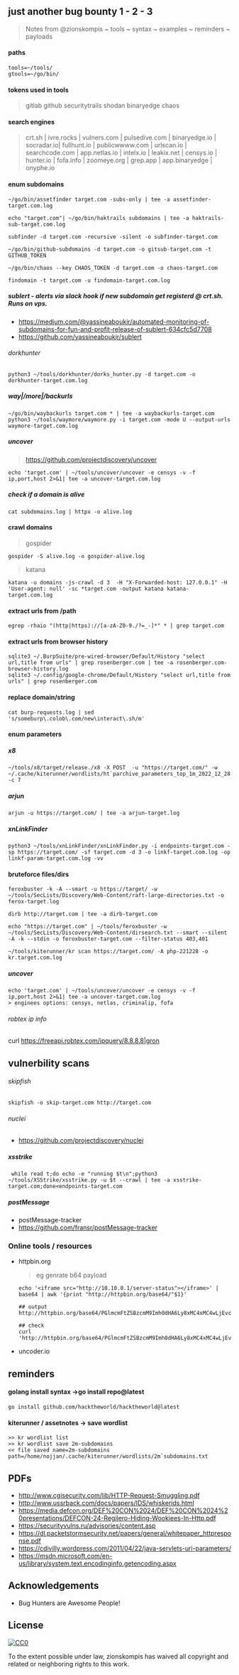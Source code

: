 
## just another bug bounty 1 - 2 - 3 
> Notes from @zionskompis ~ tools ~ syntax ~ examples ~ reminders ~ payloads

#### paths
```
tools=~/tools/
gtools=~/go/bin/
```

#### tokens used in tools
> gitlab
> github 
> securitytrails
> shodan 
> binaryedge
> chaos


#### search engines 
> crt.sh | ivre.rocks | vulners.com | pulsedive.com | binaryedge.io | socradar.io| fullhunt.io | publicwwww.com | urlscan.io | searchcode.com | app.netlas.io | intelx.io | leakix.net | censys.io | hunter.io | fofa.info | zoomeye.org | grep.app | app.binaryedge | onyphe.io





#### enum subdomains
```
~/go/bin/assetfinder target.com -subs-only | tee -a assetfinder-target.com.log

echo "target.com"| ~/go/bin/haktrails subdomains | tee -a haktrails-sub-target.com.log

subfinder -d target.com -recursive -silent -o subfinder-target.com

~/go/bin/github-subdomains -d target.com -o gitsub-target.com -t GITHUB_TOKEN

~/go/bin/chaos --key CHAOS_TOKEN -d target.com -o chaos-target.com

findomain -t target.com -u findomain-target.com.log
```
##### sublert - alerts via slack hook if new subdomain get registerd @ crt.sh. Runs on vps.
- https://medium.com/@yassineaboukir/automated-monitoring-of-subdomains-for-fun-and-profit-release-of-sublert-634cfc5d7708
- https://github.com/yassineaboukir/sublert

###### dorkhunter
```
python3 ~/tools/dorkhunter/dorks_hunter.py -d target.com -o dorkhunter-target.com.log
```
##### way|/more|/backurls
```
~/go/bin/waybackurls target.com * | tee -a waybackurls-target.com
python3 ~/tools/waymore/waymore.py -i target.com -mode U --output-urls waymore-target.com.log
```
##### uncover
> https://github.com/projectdiscovery/uncover
```
echo 'target.com' | ~/tools/uncover/uncover -e censys -v -f ip,port,host 2>&1| tee -a uncover-target.com.log
```

##### check if a domain is alive
```
cat subdomains.log | httpx -o alive.log
```
#### crawl domains
> gospider
```
gospider -S alive.log -o gospider-alive.log
```
> katana
```
katana -u domains -js-crawl -d 3  -H "X-Forwarded-host: 127.0.0.1" -H 'User-agent: null' -sc *target.com -output katana katana-target.com.log
```

#### extract urls from /path 
```
egrep -rhaio "(http|https)://[a-zA-Z0-9./?=_-]*" * | grep target.com
```

#### extract urls from browser history
```
sqlite3 ~/.BurpSuite/pre-wired-browser/Default/History "select url,title from urls" | grep rosenberger.com | tee -a rosenberger.com-browser-history.log
sqlite3 ~/.config/google-chrome/Default/History "select url,title from urls" | grep rosenberger.com
```

#### replace domain/string
```
cat burp-requests.log | sed 's/someburp\.colob\.com/new\interact\.sh/m'
```
#### enum parameters 
##### x8
```
~/tools/x8/target/release./x8 -X POST  -u "https://target.com/" -w ~/.cache/kiterunner/wordlists/ht`parchive_parameters_top_1m_2022_12_28.txt -c 7
```
##### arjun
```
arjun -u https://target.com/ | tee -a arjun-target.log
```

##### xnLinkFinder
```
python3 ~/tools/xnLinkFinder/xnLinkFinder.py -i endpoints-target.com -sp https://target.com/ -sf target.com -d 3 -o linkf-target.com.log -op linkf-param-target.com.log -vv
```

#### bruteforce files/dirs
```
feroxbuster -k -A --smart -u https://target/ -w ~/tools/SecLists/Discovery/Web-Content/raft-large-directories.txt -o ferox-target.log

dirb http://target.com | tee -a dirb-target.com

echo "https://target.com" | ~/tools/feroxbuster -w ~/tools/SecLists/Discovery/Web-Content/dirsearch.txt --smart --silent -A -k --stdin -o feroxbuster-target.com --filter-status 403,401

~/tools/kiterunner/kr scan https://target.com/ -A php-221228 -o kr.target.com.log
```

##### uncover
    echo 'target.com' | ~/tools/uncover/uncover -e censys -v -f ip,port,host 2>&1| tee -a uncover-target.com.log
    > enginees options: censys, netlas, criminalip, fofa

###### robtex ip info 
curl https://freeapi.robtex.com/ipquery/8.8.8.8|gron

## vulnerbility scans

###### skipfish
```
skipfish -o skip-target.com http://target.com
```

###### nuclei
- https://github.com/projectdiscovery/nuclei

##### xsstrike 
```
 while read t;do echo -e "running $t\n";python3 ~/tools/XSStrike/xsstrike.py -u $t --crawl | tee -a xsstrike-target.com;done<endpoints-target.com
```

##### postMessage

- postMessage-tracker
- https://github.com/fransr/postMessage-tracker



### Online tools / resources
- httpbin.org 
    > eg genrate b64 payload 
    ```
    echo '<iframe src="http://10.10.0.1/server-status"></iframe>' | base64 | awk '{print "http://httpbin.org/base64/"$1}'
    
    ## output
    http://httpbin.org/base64/PGlmcmFtZSBzcmM9Imh0dHA6Ly8xMC4xMC4wLjEvc2VydmVyLXN0YXR1cyI+PC9pZnJhbWU+Cg==
    
    ## check 
    curl 'http://httpbin.org/base64/PGlmcmFtZSBzcmM9Imh0dHA6Ly8xMC4xMC4wLjEvc2VydmVyLXN0YXR1cyI+PC9pZnJhbWU+Cg=='
    ```

- uncoder.io

## reminders
#### golang install syntax ->go install repo@latest 
```go install github.com/hacktheworld/hacktheworld@latest ```

#### kiterunner / assetnotes -> save wordlist 
```
>> kr wordlist list
>> kr wordlist save 2m-subdomains
<< file saved name=2m-subdomains path=/home/nojjan/.cache/kiterunner/wordlists/2m`subdomains.txt
```

## PDFs

- http://www.cgisecurity.com/lib/HTTP-Request-Smuggling.pdf
- http://www.ussrback.com/docs/papers/IDS/whiskerids.html
- https://media.defcon.org/DEF%20CON%2024/DEF%20CON%2024%20presentations/DEFCON-24-Regilero-Hiding-Wookiees-In-Http.pdf
- https://securityvulns.ru/advisories/content.asp
- https://dl.packetstormsecurity.net/papers/general/whitepaper_httpresponse.pdf
- https://cdivilly.wordpress.com/2011/04/22/java-servlets-uri-parameters/
- https://msdn.microsoft.com/en-us/library/system.text.encodinginfo.getencoding.aspx


## Acknowledgements
 - Bug Hunters are Awesome People! 
 
 
## License

[![CC0](https://mirrors.creativecommons.org/presskit/buttons/88x31/svg/cc-zero.svg)](https://creativecommons.org/publicdomain/zero/1.0)

To the extent possible under law, zionskompis has waived all copyright and
related or neighboring rights to this work.
